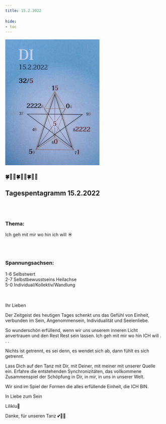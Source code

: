 ```yaml
---
title: 15.2.2022

hide:
- toc
---
```



<style>
img {
  width: 300px;
  max-width: 99%
}
</style>

![](../img/2022-02-15.png)

### 🍀🦋💚🍀🦋💚🍀🦋💚

## **Tagespentagramm 15.2.2022**
<br><br>
### **Thema:**
Ich geh mit mir wo hin ich will ☀️

<br><br>
### **Spannungsachsen:**
1-6 Selbstwert  
2-7 Selbstbewusstseins Heilachse  
5-0 Individual/Kollektiv/Wandlung
<br><br><br>


Ihr Lieben

Der Zeitgeist des heutigen Tages schenkt uns das Gefühl von Einheit, verbunden im Sein, Angenommensein, Individualität und Seelenliebe.

So wunderschön erfüllend, wenn wir uns unserem inneren Licht anvertrauen und den Rest Rest sein lassen. Ich geh mit mir wo hin ICH will . . .

Nichts ist getrennt, es sei denn, es wendet sich ab, dann fühlt es sich getrennt.

Lass Dich auf den Tanz mit Dir, mit Deiner, mit meiner mit unserer Quelle ein. Erfahre die entstehenden Synchronizitäten, das vollkommene Zusammenspiel der Schöpfung in Dir, in mir, in uns in unserer Welt.

Wir sind im Spiel der Formen die alles erfüllende Einheit, die ICH BIN.

In Liebe zum Sein

Liliklu🦋

Danke, für unseren Tanz 💕🌷🌸
